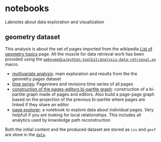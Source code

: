 # notebooks

Labnotes about data exploration and visualization

## geometry dataset

This analysis is about the set of pages imported from the wikipedia [List of geometry topics](http://nbviewer.ipython.org/github/WeKeyPedia/notebooks/blob/master/geometry/time%20series.ipynb) page. All the muscle for data retrieval work has been provided using the [`wekeypedia/python-toolkit/analysis-data-retrieval.py`](https://github.com/WeKeyPedia/toolkit-python/blob/master/analysis-data.py) macro.

- [multivariate analysis](http://nbviewer.ipython.org/github/WeKeyPedia/notebooks/blob/master/geometry/multivariate%20analysis.ipynb): main exploration and results from the the geometry pages dataset
- [time series](http://nbviewer.ipython.org/github/WeKeyPedia/notebooks/blob/master/geometry/time%20series.ipynb): Pageviews and revisions time series of all pages 
- [construction of the pages-editors bi-partite graph](http://nbviewer.ipython.org/github/WeKeyPedia/notebooks/blob/master/geometry/construction%20of%20the%20pages-editors%20bi-partite%20graph.ipynb): construction of a bi-partite graph made of pages and editors. Also build a page-page graph based on the projection of the previous bi-partite where pages are linked if they share an editor
- [page explorer](http://nbviewer.ipython.org/github/WeKeyPedia/notebooks/blob/master/geometry/page%20explorer.ipynb): a notebook to explore data about individual pages. Very helpfull if you are looking for local relationships. This includes all analytics used by knwoledge path reconstruction

Both the initial content and the produced dataset are stored as `csv` and `gexf` are store in the [`data`](https://github.com/WeKeyPedia/notebooks/tree/master/geometry/data).